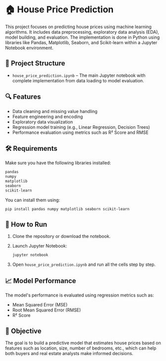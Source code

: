 # 🏠 House Price Prediction

This project focuses on predicting house prices using machine learning algorithms. It includes data preprocessing, exploratory data analysis (EDA), model building, and evaluation. The implementation is done in Python using libraries like Pandas, Matplotlib, Seaborn, and Scikit-learn within a Jupyter Notebook environment.

## 📂 Project Structure

- `house_price_prediction.ipynb` – The main Jupyter notebook with complete implementation from data loading to model evaluation.

## 🔍 Features

- Data cleaning and missing value handling
- Feature engineering and encoding
- Exploratory data visualization
- Regression model training (e.g., Linear Regression, Decision Trees)
- Performance evaluation using metrics such as R² Score and RMSE

## 🛠️ Requirements

Make sure you have the following libraries installed:
```bash
pandas
numpy
matplotlib
seaborn
scikit-learn
````

You can install them using:

```bash
pip install pandas numpy matplotlib seaborn scikit-learn
```

## 🚀 How to Run

1. Clone the repository or download the notebook.
2. Launch Jupyter Notebook:

   ```bash
   jupyter notebook
   ```
3. Open `house_price_prediction.ipynb` and run all the cells step by step.

## 📈 Model Performance

The model's performance is evaluated using regression metrics such as:

* Mean Squared Error (MSE)
* Root Mean Squared Error (RMSE)
* R² Score

## 🎯 Objective

The goal is to build a predictive model that estimates house prices based on features such as location, size, number of bedrooms, etc., which can help both buyers and real estate analysts make informed decisions.
